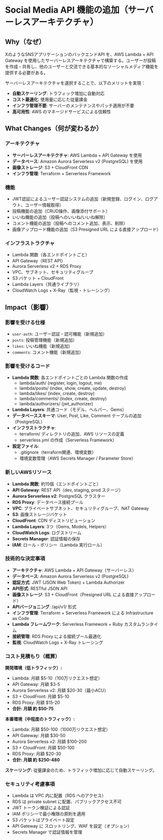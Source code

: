 # Social Media API 機能の追加（サーバーレスアーキテクチャ）

## Why（なぜ）

XのようなSNSアプリケーションのバックエンドAPI を、AWS Lambda + API Gateway を使用したサーバーレスアーキテクチャで構築する。ユーザーが投稿を作成・共有し、他のユーザーと交流できる基本的なソーシャルメディア機能を提供する必要がある。

サーバーレスアーキテクチャを選択することで、以下のメリットを実現：
- **自動スケーリング**: トラフィック増加に自動対応
- **コスト最適化**: 使用量に応じた従量課金
- **インフラ管理不要**: サーバーのメンテナンスやパッチ適用が不要
- **高可用性**: AWS のマネージドサービスによる信頼性

## What Changes（何が変わるか）

### アーキテクチャ
- **サーバーレスアーキテクチャ**: AWS Lambda + API Gateway を使用
- **データベース**: Amazon Aurora Serverless v2 (PostgreSQL) を使用
- **画像ストレージ**: S3 + CloudFront CDN
- **インフラ管理**: Terraform + Serverless Framework

### 機能
- JWT認証によるユーザー認証システムの追加（新規登録、ログイン、ログアウト、ユーザー情報取得）
- 投稿機能の追加（CRUD操作、画像添付サポート）
- いいね機能の追加（投稿へのいいね/いいね解除）
- コメント機能の追加（投稿へのコメント追加、表示、削除）
- 画像アップロード機能の追加（S3 Presigned URL による直接アップロード）

### インフラストラクチャ
- Lambda 関数（各エンドポイントごと）
- API Gateway（REST API）
- Aurora Serverless v2 + RDS Proxy
- VPC、サブネット、セキュリティグループ
- S3 バケット + CloudFront
- Lambda Layers（共通ライブラリ）
- CloudWatch Logs + X-Ray（監視・トレーシング）

## Impact（影響）

### 影響を受ける仕様
- `user-auth`: ユーザー認証・認可機能（新規追加）
- `posts`: 投稿管理機能（新規追加）
- `likes`: いいね機能（新規追加）
- `comments`: コメント機能（新規追加）

### 影響を受けるコード
- **Lambda 関数**: 各エンドポイントごとの Lambda 関数の作成
  - lambda/auth/ (register, login, logout, me)
  - lambda/posts/ (index, show, create, update, destroy)
  - lambda/likes/ (index, create, destroy)
  - lambda/comments/ (index, create, destroy)
  - lambda/authorizers/ (jwt_authorizer)
- **Lambda Layers**: 共通コード（モデル、ヘルパー、Gems）
- **データベーススキーマ**: User, Post, Like, Comment テーブルの追加（PostgreSQL）
- **インフラストラクチャ**:
  - terraform/ ディレクトリの追加、AWS リソースの定義
  - serverless.yml の作成（Serverless Framework）
- **設定ファイル**:
  - .gitignore（terraform関連、環境変数）
  - 環境変数管理（AWS Secrets Manager / Parameter Store）

### 新しいAWSリソース
- **Lambda 関数**: 約15個（エンドポイントごと）
- **API Gateway**: REST API（dev, staging, prod ステージ）
- **Aurora Serverless v2**: PostgreSQL クラスター
- **RDS Proxy**: データベース接続プール
- **VPC**: プライベートサブネット、セキュリティグループ、NAT Gateway
- **S3**: 画像ストレージバケット
- **CloudFront**: CDN ディストリビューション
- **Lambda Layers**: 3つ（Gems, Models, Helpers）
- **CloudWatch Logs**: ログストリーム
- **Secrets Manager**: 認証情報の保存
- **IAM**: ロール・ポリシー（Lambda 実行ロール）

### 技術的な決定事項
- **アーキテクチャ**: AWS Lambda + API Gateway（サーバーレス）
- **データベース**: Amazon Aurora Serverless v2 (PostgreSQL)
- **認証方式**: JWT (JSON Web Token) + Lambda Authorizer
- **API形式**: RESTful JSON API
- **画像ストレージ**: S3 + CloudFront（Presigned URL による直接アップロード）
- **APIバージョニング**: /api/v1/ 形式
- **インフラ管理**: Terraform + Serverless Framework による Infrastructure as Code
- **Lambda フレームワーク**: Serverless Framework + Ruby カスタムランタイム
- **接続管理**: RDS Proxy による接続プール最適化
- **監視**: CloudWatch Logs + X-Ray トレーシング

### コスト見積もり（概算）
**開発環境（低トラフィック）:**
- Lambda: 月額 $5-10（100万リクエスト想定）
- API Gateway: 月額 $3-5
- Aurora Serverless v2: 月額 $20-30（最小ACU）
- S3 + CloudFront: 月額 $5-10
- RDS Proxy: 月額 $15-20
- **合計: 月額 約 $50-75**

**本番環境（中程度のトラフィック）:**
- Lambda: 月額 $50-100（1000万リクエスト想定）
- API Gateway: 月額 $30-50
- Aurora Serverless v2: 月額 $100-200
- S3 + CloudFront: 月額 $50-100
- RDS Proxy: 月額 $20-30
- **合計: 月額 約 $250-480**

**スケーリング:**
従量課金のため、トラフィック増加に応じて自動スケーリング。

### セキュリティ考慮事項
- Lambda は VPC 内に配置（RDS へのアクセス）
- RDS は private subnet に配置、パブリックアクセス不可
- JWT トークン検証による認証
- IAM ポリシーで最小権限の原則を適用
- S3 バケットはプライベート設定
- API Gateway に スロットリング、WAF を設定（オプション）
- Secrets Manager で認証情報を管理
